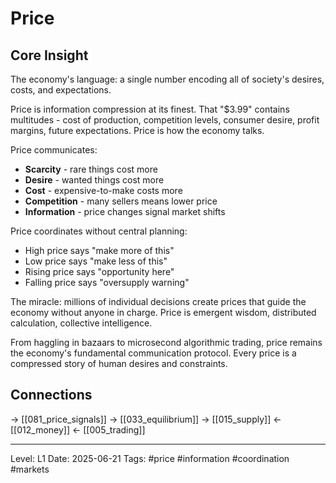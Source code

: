 # Price

## Core Insight
The economy's language: a single number encoding all of society's desires, costs, and expectations.

Price is information compression at its finest. That "$3.99" contains multitudes - cost of production, competition levels, consumer desire, profit margins, future expectations. Price is how the economy talks.

Price communicates:
- **Scarcity** - rare things cost more
- **Desire** - wanted things cost more
- **Cost** - expensive-to-make costs more
- **Competition** - many sellers means lower price
- **Information** - price changes signal market shifts

Price coordinates without central planning:
- High price says "make more of this"
- Low price says "make less of this"
- Rising price says "opportunity here"
- Falling price says "oversupply warning"

The miracle: millions of individual decisions create prices that guide the economy without anyone in charge. Price is emergent wisdom, distributed calculation, collective intelligence.

From haggling in bazaars to microsecond algorithmic trading, price remains the economy's fundamental communication protocol. Every price is a compressed story of human desires and constraints.

## Connections
→ [[081_price_signals]]
→ [[033_equilibrium]]
→ [[015_supply]]
← [[012_money]]
← [[005_trading]]

---
Level: L1
Date: 2025-06-21
Tags: #price #information #coordination #markets